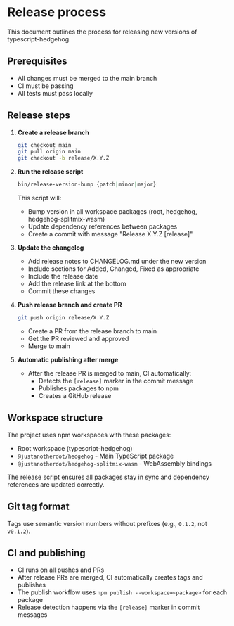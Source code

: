 # Release process

This document outlines the process for releasing new versions of typescript-hedgehog.

## Prerequisites

- All changes must be merged to the main branch
- CI must be passing
- All tests must pass locally

## Release steps

1. **Create a release branch**
   ```sh
   git checkout main
   git pull origin main
   git checkout -b release/X.Y.Z
   ```

2. **Run the release script**
   ```sh
   bin/release-version-bump {patch|minor|major}
   ```

   This script will:
   - Bump version in all workspace packages (root, hedgehog, hedgehog-splitmix-wasm)
   - Update dependency references between packages
   - Create a commit with message "Release X.Y.Z [release]"

3. **Update the changelog**
   - Add release notes to CHANGELOG.md under the new version
   - Include sections for Added, Changed, Fixed as appropriate
   - Include the release date
   - Add the release link at the bottom
   - Commit these changes

4. **Push release branch and create PR**
   ```sh
   git push origin release/X.Y.Z
   ```
   - Create a PR from the release branch to main
   - Get the PR reviewed and approved
   - Merge to main

5. **Automatic publishing after merge**
   - After the release PR is merged to main, CI automatically:
     - Detects the `[release]` marker in the commit message
     - Publishes packages to npm
     - Creates a GitHub release

## Workspace structure

The project uses npm workspaces with these packages:
- Root workspace (typescript-hedgehog)
- `@justanotherdot/hedgehog` - Main TypeScript package
- `@justanotherdot/hedgehog-splitmix-wasm` - WebAssembly bindings

The release script ensures all packages stay in sync and dependency references are updated correctly.

## Git tag format

Tags use semantic version numbers without prefixes (e.g., `0.1.2`, not `v0.1.2`).

## CI and publishing

- CI runs on all pushes and PRs
- After release PRs are merged, CI automatically creates tags and publishes
- The publish workflow uses `npm publish --workspace=<package>` for each package
- Release detection happens via the `[release]` marker in commit messages